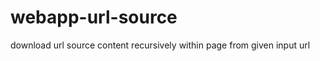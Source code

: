 webapp-url-source
=================

download url source content recursively within page from given input url
